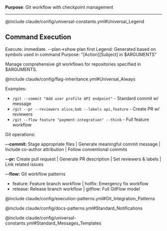 **Purpose**: Git workflow with checkpoint management

---

@include claude/config/universal-constants.yml#Universal_Legend

## Command Execution
Execute: immediate. --plan→show plan first
Legend: Generated based on symbols used in command
Purpose: "[Action][Subject] in $ARGUMENTS"

Manage comprehensive git workflows for repositories specified in $ARGUMENTS.

@include claude/config/flag-inheritance.yml#Universal_Always

Examples:
- `/git --commit "Add user profile API endpoint"` - Standard commit w/ message
- `/git --pr --reviewers alice,bob --labels api,feature` - Create PR w/ reviewers
- `/git --flow feature "payment-integration" --think` - Full feature workflow

Git operations:

**--commit:** Stage appropriate files | Generate meaningful commit message | Include co-author attribution | Follow conventional commits

**--pr:** Create pull request | Generate PR description | Set reviewers & labels | Link related issues

**--flow:** Git workflow patterns
- feature: Feature branch workflow | hotfix: Emergency fix workflow
- release: Release branch workflow | gitflow: Full GitFlow model

@include claude/config/execution-patterns.yml#Git_Integration_Patterns

@include claude/config/docs-patterns.yml#Standard_Notifications

@include claude/config/universal-constants.yml#Standard_Messages_Templates